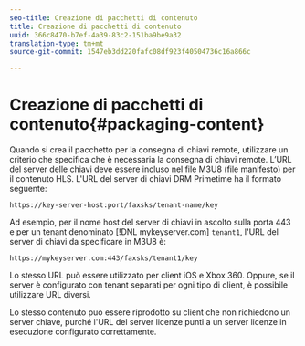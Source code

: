```yaml
---
seo-title: Creazione di pacchetti di contenuto
title: Creazione di pacchetti di contenuto
uuid: 366c8470-b7ef-4a39-83c2-151ba9be9a32
translation-type: tm+mt
source-git-commit: 1547eb3dd220fafc08df923f40504736c16a866c

---
```



# Creazione di pacchetti di contenuto{#packaging-content}

Quando si crea il pacchetto per la consegna di chiavi remote, utilizzare un criterio che specifica che è necessaria la consegna di chiavi remote. L’URL del server delle chiavi deve essere incluso nel file M3U8 (file manifesto) per il contenuto HLS. L&#39;URL del server di chiavi DRM Primetime ha il formato seguente:

```
https://key-server-host:port/faxsks/tenant-name/key
```

Ad esempio, per il nome host del server di chiavi in ascolto sulla porta 443 e per un tenant denominato [!DNL mykeyserver.com] `tenant1`, l&#39;URL del server di chiavi da specificare in M3U8 è:

```
https://mykeyserver.com:443/faxsks/tenant1/key
```

Lo stesso URL può essere utilizzato per client iOS e Xbox 360. Oppure, se il server è configurato con tenant separati per ogni tipo di client, è possibile utilizzare URL diversi.

Lo stesso contenuto può essere riprodotto su client che non richiedono un server chiave, purché l&#39;URL del server licenze punti a un server licenze in esecuzione configurato correttamente.
